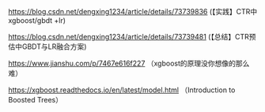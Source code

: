 



https://blog.csdn.net/dengxing1234/article/details/73739836 (【实践】CTR中xgboost/gbdt +lr)





https://blog.csdn.net/dengxing1234/article/details/73739481 (【总结】CTR预估中GBDT与LR融合方案)



https://www.jianshu.com/p/7467e616f227 （xgboost的原理没你想像的那么难）

https://xgboost.readthedocs.io/en/latest/model.html （Introduction to Boosted Trees）